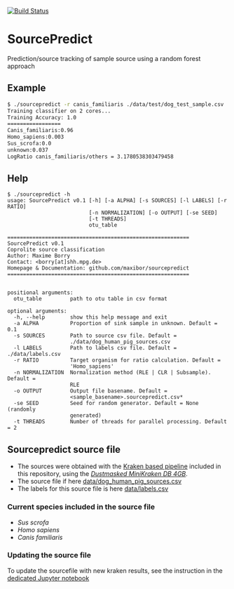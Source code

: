 [![Build Status](https://travis-ci.com/maxibor/sourcepredict.svg?token=pwT9AgYi4qJY4LTp9WUy&branch=master)](https://travis-ci.com/maxibor/sourcepredict)

# SourcePredict

Prediction/source tracking of sample source using a random forest approach

## Example

```bash
$ ./sourcepredict -r canis_familiaris ./data/test/dog_test_sample.csv
Training classifier on 2 cores...
Training Accuracy: 1.0
=================
Canis_familiaris:0.96
Homo_sapiens:0.003
Sus_scrofa:0.0
unknown:0.037
LogRatio canis_familiaris/others = 3.1780538303479458
```

## Help

```
$ ./sourcepredict -h
usage: SourcePredict v0.1 [-h] [-a ALPHA] [-s SOURCES] [-l LABELS] [-r RATIO]
                          [-n NORMALIZATION] [-o OUTPUT] [-se SEED]
                          [-t THREADS]
                          otu_table

==========================================================
SourcePredict v0.1
Coprolite source classification
Author: Maxime Borry
Contact: <borry[at]shh.mpg.de>
Homepage & Documentation: github.com/maxibor/sourcepredict
==========================================================


positional arguments:
  otu_table         path to otu table in csv format

optional arguments:
  -h, --help        show this help message and exit
  -a ALPHA          Proportion of sink sample in unknown. Default = 0.1
  -s SOURCES        Path to source csv file. Default =
                    ./data/dog_human_pig_sources.csv
  -l LABELS         Path to labels csv file. Default = ./data/labels.csv
  -r RATIO          Target organism for ratio calculation. Default =
                    'Homo_sapiens'
  -n NORMALIZATION  Normalization method (RLE | CLR | Subsample). Default =
                    RLE
  -o OUTPUT         Output file basename. Default =
                    <sample_basename>.sourcepredict.csv*
  -se SEED          Seed for random generator. Default = None (randomly
                    generated)
  -t THREADS        Number of threads for parallel processing. Default = 2
```

## Sourcepredict source file

- The sources were obtained with the [Kraken based pipeline](utils/kraken_pipeline/kraken_pipe.nf) included in this repository, using the [*Dustmasked MiniKraken DB 4GB*](https://ccb.jhu.edu/software/kraken/dl/minikraken_20171101_4GB_dustmasked.tgz).  
- The source file if here [data/dog_human_pig_sources.csv](data/dog_human_pig_sources.csv)
- The labels for this source file is here [data/labels.csv](data/labels.csv)


### Current species included in the source file

- *Sus scrofa*
- *Homo sapiens*
- *Canis familiaris*

### Updating the source file 

To update the sourcefile with new kraken results, see the instruction in the [dedicated Jupyter notebook](notebooks/merge_new_data.ipynb) 
